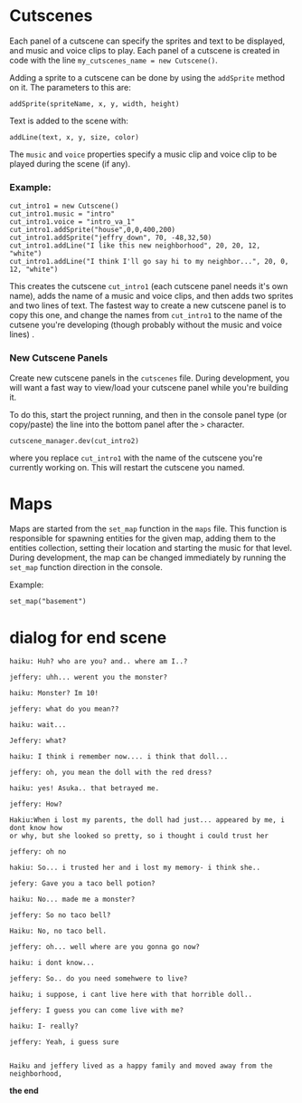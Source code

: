 # Cutscenes

Each panel of a cutscene can specify the sprites and text to be displayed, and
music and voice clips to play. Each panel of a cutscene is created in code 
with the line `my_cutscenes_name = new Cutscene()`.

Adding a sprite to a cutscene can be done by using the `addSprite` method on it.
The parameters to this are:

`addSprite(spriteName, x, y, width, height)`

Text is added to the scene with:

`addLine(text, x, y, size, color)`

The `music` and `voice` properties specify a music clip and voice clip to be played
during the scene (if any).


### Example:
```
cut_intro1 = new Cutscene()
cut_intro1.music = "intro"
cut_intro1.voice = "intro_va_1"
cut_intro1.addSprite("house",0,0,400,200)
cut_intro1.addSprite("jeffry_down", 70, -48,32,50)
cut_intro1.addLine("I like this new neighborhood", 20, 20, 12, "white")
cut_intro1.addLine("I think I'll go say hi to my neighbor...", 20, 0, 12, "white")
```

This creates the cutscene `cut_intro1` (each cutscene panel needs it's own name), 
adds the name of a music and voice clips, and then adds two sprites and two lines 
of text. The fastest way to create a new cutscene panel is to copy this one, and 
change the names from `cut_intro1` to the name of the cutsene you're developing
(though probably without the music and voice lines) .

### New Cutscene Panels
Create new cutscene panels in the `cutscenes` file. During development, you will
want a fast way to view/load your cutscene panel while you're building it. 

To do this, start the project running, and then in the console panel type (or copy/paste)
the line into the bottom panel after the `>` character.

```
cutscene_manager.dev(cut_intro2)
```
where you replace `cut_intro1` with the name of the cutscene you're currently 
working on. This will restart the cutscene you named.

# Maps
Maps are started from the `set_map` function in the `maps` file. This function
is responsible for spawning entities for the given map, adding them to the 
entities collection, setting their location and starting the music for
that level. During development, the map can be changed immediately by running
the `set_map` function direction in the console. 

Example:
```
set_map("basement")
```



# dialog for end scene
```
haiku: Huh? who are you? and.. where am I..?

jeffery: uhh... werent you the monster?

haiku: Monster? Im 10!

jeffery: what do you mean??

haiku: wait...

Jeffery: what?

haiku: I think i remember now.... i think that doll...

jeffery: oh, you mean the doll with the red dress?

haiku: yes! Asuka.. that betrayed me.

jeffery: How?

Hakiu:When i lost my parents, the doll had just... appeared by me, i dont know how
or why, but she looked so pretty, so i thought i could trust her

jeffery: oh no

hakiu: So... i trusted her and i lost my memory- i think she..

jefery: Gave you a taco bell potion?

haiku: No... made me a monster?

jeffery: So no taco bell?

Haiku: No, no taco bell.

jeffery: oh... well where are you gonna go now?

haiku: i dont know...

jeffery: So.. do you need somehwere to live?

haiku; i suppose, i cant live here with that horrible doll..

jeffery: I guess you can come live with me?

haiku: I- really?

jeffery: Yeah, i guess sure


Haiku and jeffery lived as a happy family and moved away from the neighborhood,
```
**the end**

